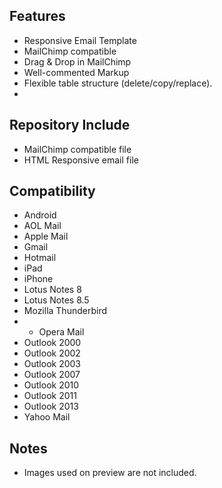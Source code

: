 ## Features

* Responsive Email Template
* MailChimp compatible
* Drag & Drop in MailChimp
* Well-commented Markup
* Flexible table structure (delete/copy/replace). 
* 
## Repository Include

* MailChimp compatible file
* HTML Responsive email file

## Compatibility

* Android
* AOL Mail
* Apple Mail
* Gmail
* Hotmail
* iPad
* iPhone
* Lotus Notes 8
* Lotus Notes 8.5
* Mozilla Thunderbird
* * Opera Mail
* Outlook 2000
* Outlook 2002
* Outlook 2003
* Outlook 2007
* Outlook 2010
* Outlook 2011
* Outlook 2013
* Yahoo Mail

## Notes

* Images used on preview are not included.
